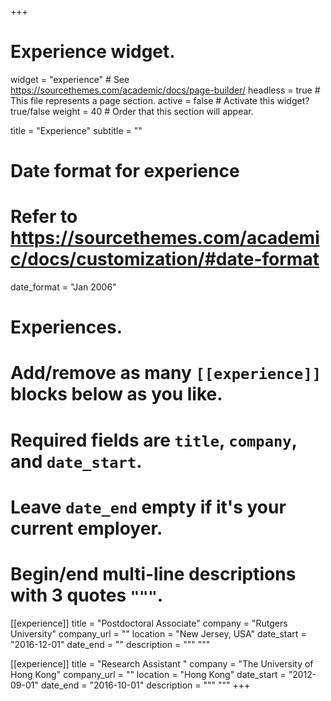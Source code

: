 +++
# Experience widget.
widget = "experience"  # See https://sourcethemes.com/academic/docs/page-builder/
headless = true  # This file represents a page section.
active = false  # Activate this widget? true/false
weight = 40  # Order that this section will appear.

title = "Experience"
subtitle = ""

# Date format for experience
#   Refer to https://sourcethemes.com/academic/docs/customization/#date-format
date_format = "Jan 2006"

# Experiences.
#   Add/remove as many `[[experience]]` blocks below as you like.
#   Required fields are `title`, `company`, and `date_start`.
#   Leave `date_end` empty if it's your current employer.
#   Begin/end multi-line descriptions with 3 quotes `"""`.
[[experience]]
  title = "Postdoctoral Associate"
  company = "Rutgers University"
  company_url = ""
  location = "New Jersey, USA"
  date_start = "2016-12-01"
  date_end = ""
  description = """
  """

[[experience]]
  title = "Research Assistant "
  company = "The University of Hong Kong"
  company_url = ""
  location = "Hong Kong"
  date_start = "2012-09-01"
  date_end = "2016-10-01"
  description = """
  """
+++
